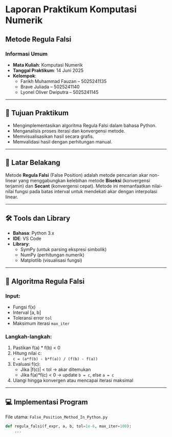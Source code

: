 # Laporan Praktikum Komputasi Numerik  
## Metode Regula Falsi

### Informasi Umum
- **Mata Kuliah**: Komputasi Numerik  
- **Tanggal Praktikum**: 14 Juni 2025  
- **Kelompok**:
  - Farikh Muhammad Fauzan – 5025241135  
  - Brave Juliada – 5025241140  
  - Lyonel Oliver Dwiputra – 5025241145  

---

## 📌 Tujuan Praktikum
- Mengimplementasikan algoritma Regula Falsi dalam bahasa Python.  
- Menganalisis proses iterasi dan konvergensi metode.  
- Memvisualisasikan hasil secara grafis.  
- Memvalidasi hasil dengan perhitungan manual.  

---

## 🧠 Latar Belakang  
Metode **Regula Falsi** (False Position) adalah metode pencarian akar non-linear yang menggabungkan kelebihan metode **Biseksi** (konvergensi terjamin) dan **Secant** (konvergensi cepat). Metode ini memanfaatkan nilai-nilai fungsi pada batas interval untuk mendekati akar dengan interpolasi linear.

---

## 🛠️ Tools dan Library
- **Bahasa**: Python 3.x  
- **IDE**: VS Code  
- **Library**:
  - SymPy (untuk parsing ekspresi simbolik)  
  - NumPy (perhitungan numerik)  
  - Matplotlib (visualisasi fungsi)  

---

## 🧪 Algoritma Regula Falsi  
### Input:
- Fungsi f(x)  
- Interval [a, b]  
- Toleransi error `tol`  
- Maksimum iterasi `max_iter`  

### Langkah-langkah:
1. Pastikan f(a) * f(b) < 0  
2. Hitung nilai c:  
   `c = (a*f(b) - b*f(a)) / (f(b) - f(a))`  
3. Evaluasi f(c):  
   - Jika |f(c)| < tol → akar ditemukan  
   - Jika f(a)*f(c) < 0 → update `b = c`, else `a = c`  
4. Ulangi hingga konvergen atau mencapai iterasi maksimal  

---

## 💻 Implementasi Program

File utama: `False_Position_Method_In_Python.py`

```python
def regula_falsi(f_expr, a, b, tol=1e-6, max_iter=100):
    ...
